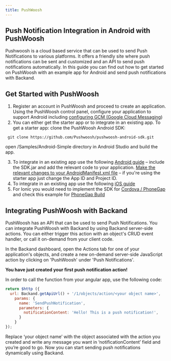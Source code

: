 ```yaml
---
title: PushWoosh
---
```

## Push Notification Integration in Android with PushWoosh
Pushwoosh is a cloud based service that can be used to send Push Notifications to various platforms. It offers a friendly site where push notifications can be sent and customized and an API to send push notifications automatically. In this guide you can find out how to get started on PushWoosh with an example app for Android and send push notifications with Backand.
## Get Started with PushWoosh

1. Register an account in PushWoosh and proceed to create an application. Using the PushWoosh control panel, configure your application to support Android including [configuring GCM (Google Cloud Messaging](http://docs.pushwoosh.com/docs/gcm-configuration))
2. You can either get the starter app or to integrate in an existing app. 
To get a starter app: clone the PushWoosh Android SDK:
 ```
  git clone https://github.com/Pushwoosh/pushwoosh-android-sdk.git 
 ```
 open /Samples/Android-Simple directory in Android Studio and build the app.

3. To integrate in an existing app use the following [Android guide](http://docs.pushwoosh.com/docs/native-android-sdk) – include the SDK.jar and add the relevant code to your application.
  [Make the relevant changes to your AndroidManifest.xml file](http://docs.pushwoosh.com/docs/androidmanifestxml-modifications) – if you're using the starter app just change the App ID and Project ID.
4. To integrate in an existing app use the following [iOS guide](http://docs.pushwoosh.com/docs/apns-configuration)
5. For Ionic you would need to implement the SDK for [Cordova / PhoneGap](http://docs.pushwoosh.com/docs/cordova-phonegap) and check this example for [PhoneGap Build](http://docs.pushwoosh.com/docs/phonegap-build)

## Integrating PushWoosh with Backand 
PushWoosh has an API that can be used to send Push Notifications. You can integrate PushWoosh with Backand by using Backand server-side actions. You can either trigger this action with an object's CRUD event handler, or call it on-demand from your client code.

In the Backand dashboard, open the Actions tab for one of your application's objects, and create a new on-demand server-side JavaScript action by clicking on 'PushWoosh' under 'Push Notifications'.

**You have just created your first push notification action!**

In order to call the function from your angular app, use the following code:

```javascript
return $http ({
  url: Backand.getApiUrl() + '/1/objects/action/<your object name>',
    params: {
      name: 'SendPushNotification',
      parameters: {
        notificationContent: 'Hello! This is a push notification!',
      }
    }
});
```
Replace ‘your object name’ with the object associated with the action you created and write any message you want in ‘notificationContent’ field and you’re good to go. Now you can start sending push notifications dynamically using Backand.
